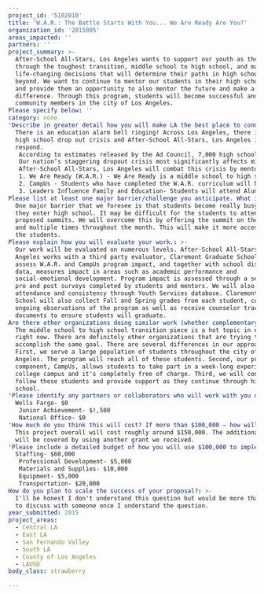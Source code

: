 ```yaml
---
project_id: '5102010'
title: 'W.A.R.: The Battle Starts With You... We Are Ready Are You?'
organization_id: '2015005'
areas_impacted: ''
partners: ''
project_summary: >-
  After-School All-Stars, Los Angeles wants to support our youth as they move
  through the toughest transition, middle school to high school, and make
  life-changing decisions that will determine their paths in high school and
  beyond. We want to continue to mentor our students in their high school years
  and provide them an opportunity to also mentor the future and make a
  difference. Through this program, students will become successful and active
  community members in the city of Los Angeles.
Please specify below: ''
category: none
'Describe in greater detail how you will make LA the best place to connect:': >-
  There is an education alarm bell ringing! Across Los Angeles, there is a major
  high school drop out crisis and After-School All-Stars, Los Angeles is here to
  respond. 
   According to estimates released by the Ad Council, 7,000 high school students drop out of school every day. Without a high school diploma, these children face huge socioeconomic challenges, including above-average unemployment rates, below-average wages, and an increased likelihood of serving time in prison. 
   Our nation’s staggering dropout crisis most significantly affects minority students, with nearly 50% of Black, Latino, and Native Americans in public schools failing to graduate. ASAS-LA population of students are 91% Latino and 8% African American. Our students are most at risk of abandoning their education before receiving a high school diploma. 
   After-School All-Stars, Los Angeles will combat this crisis by mentoring students in three ways:
   1. We Are Ready (W.A.R.) - We Are Ready is a middle school to high school transition program. ASAS-LA identifies and engages eighth graders who show signs they are at risk of dropping out, such as poor attendance, behavior issues, and low grades. The primary goal is to maximize the number of students who are promoted to the ninth grade, graduate high school and attend college. 
   2. CampUs - Students who have completed the W.A.R. curriculum will have the opportunity to apply for and attend CampUs. CampUs is a summer program on college campuses that focuses on preparing rising ninth graders for high school and beyond. Students sleep in college dorms and take daily classes on how to be successful in high school, college, and the workforce. They are mentored by ASAS-LA staff and by successful high school and college students. Students attend nightly career panels, comprised of community leaders. Students examine critical issues affecting their communities, engage in debate, and develop their leadership and advocacy skills. 
   3. Leaders Influence Family and Education- Students will attend Alumni Reunion Summits once a month. These summits will include topics such as high school plans, scholarships, life skills, entrepreneurship, college visits and assistance with college applications. Students will also receive on-the-job training where they will be paired with a Program Leader for 6-8 weeks. Upon graduation from high school and successful completion of L.I.F.E., students will be invited to become Program Leaders within the organization.
Please list at least one major barrier/challenge you anticipate. What is your strategy for overcoming these obstacles?: >-
  One major barrier that we foresee is that students become really busy once
  they enter high school. It may be difficult for the students to attend the
  proposed summits. We will overcome this by offering the summit on the weekends
  and multiple times throughout the month. This will make it more accessible to
  the students.
Please explain how you will evaluate your work.: >-
  Our work will be evaluated on numerous levels. After-School All-Stars, Los
  Angeles works with a third party evaluator, Claremont Graduate School, to
  assess W.A.R. and CampUs program impact, and together with school district
  data, measures impact in areas such as academic performance and
  social-emotional development. Program impact is assessed through a series of
  pre and post surveys completed by students and mentors. We will also track
  attendance and consistency through Youth Services database. Claremont Graduate
  School will also collect Fall and Spring grades from each student, complete
  ongoing observations of the program as well as receive counselor tracking
  documents to ensure students will graduate.
Are there other organizations doing similar work (whether complementary or competitive)? What is unique about your proposed approach?: >-
  The middle school to high school transition piece is a hot topic in education
  right now. There are definitely other organizations that are trying to
  accomplish the same goal. There are several differences in our approach.
  First, we serve a large population of students throughout the city of Los
  Angeles. The program will reach all of these students. Second, our program
  component, CampUs, allows students to take part in a week-long experience on a
  college campus and it's completely free of charge. Third, we will continue to
  follow these students and provide support as they continue through high
  school.
'Please identify any partners or collaborators who will work with you on this project. How much of the $100,000 grant award will each partner receive?': |-
  Wells Fargo- $0
   Junior Achievement- $!,500 
   National Office- $0
'How much do you think this will cost? If more than $100,000 – how will you cover the additional costs?': >-
  This project overall will cost roughly around $150,000. The additional cost
  will be covered by using another grant we received.
'Please include a detailed budget of how you will use $100,000 to implement this project.': |-
  Staffing- $60,000
   Professional Development- $5,000
   Materials and Supplies- $10,000
   Equipment- $5,000
   Transportation- $20,000
How do you plan to scale the success of your proposal?: >-
  I'll be honest I don't understand this question but would be more than willing
  to discuss with someone once I understand the question.
year_submitted: 2015
project_areas:
  - Central LA
  - East LA
  - San Fernando Valley
  - South LA
  - County of Los Angeles
  - LAUSD
body_class: strawberry

---
```

